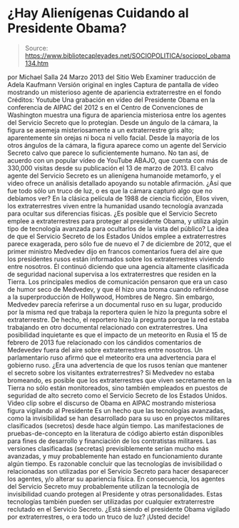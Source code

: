# ¿Hay Alienígenas Cuidando al Presidente Obama?

> Source: https://www.bibliotecapleyades.net/SOCIOPOLITICA/sociopol_obama134.htm

por
Michael Salla
24 Marzo 2013
del Sitio Web
Examiner
traducción de
Adela Kaufmann
Versión
original en ingles
Captura de pantalla de vídeo
mostrando un misterioso agente de apariencia
extraterrestre en el fondo
Créditos: Youtube
Una
grabación en vídeo del Presidente Obama en la conferencia de
AIPAC del 2012 s en el Centro de Convenciones de Washington muestra
una figura de apariencia misteriosa entre los agentes del Servicio
Secreto que lo protegían.
Desde un ángulo de la
cámara, la figura se asemeja misteriosamente a un extraterrestre gris
alto; aparentemente sin orejas ni boca ni vello facial.
Desde la mayoría de los otros
ángulos de la cámara, la figura aparece como un agente del Servicio
Secreto calvo que parece lo suficientemente humano.
No tan así, de acuerdo con un
popular vídeo de YouTube ABAJO, que cuenta con más de 330,000 visitas
desde su publicación el 13 de marzo de 2013.
El calvo agente del
Servicio Secreto es un alienígena humanoide metamorfo, y el video ofrece
un análisis detallado apoyando su notable afirmación.
¿Así que fue todo sólo
un truco de luz, o es que la cámara capturó algo que no debíamos ver?
En la clásica película
de 1988 de ciencia ficción,
Ellos viven, los extraterrestres viven entre la humanidad usando
tecnología avanzada para ocultar sus diferencias físicas.
¿Es posible que el Servicio
Secreto emplee a extraterrestres para proteger al presidente Obama, y
utiliza algún tipo de tecnología avanzada para ocultarlos de la vista
del público?
La idea de que el
Servicio Secreto de los Estados Unidos emplee a extraterrestres parece
exagerada, pero sólo fue de nuevo el 7 de diciembre de 2012, que el
primer ministro Medvedev dijo en francos comentarios fuera del
aire que los presidentes rusos están informados sobre los
extraterrestres viviendo entre nosotros.
Él continuó diciendo que
una agencia altamente clasificada de seguridad nacional supervisa a los
extraterrestres que residen en la Tierra.
Los principales medios de
comunicación pensaron que era un caso de humor seco de Medvedev, y que
él
hizo una broma cuando refiriéndose a la superproducción de
Hollywood, Hombres de Negro.
Sin embargo, Medvedev
parecía referirse a
un documental ruso en su lugar, producido por la misma red que
trabaja la reportera quien le hizo la pregunta sobre el extraterrestre.
De hecho, el reportero
hizo la pregunta porque la red estaba trabajando en otro documental
relacionado con extraterrestres.
Una posibilidad inquietante es
que el impacto de un meteorito en Rusia el 15 de febrero de 2013 fue
relacionado con los cándidos comentarios de Medevedev fuera del aire
sobre extraterrestres entre nosotros.
Un
parlamentario ruso afirmó que el meteorito era una advertencia para
el gobierno ruso.
¿Era una advertencia de que los rusos
tenían que mantener el secreto sobre los visitantes extraterrestres?
Si Medvedev no estaba
bromeando, es posible que los extraterrestres que viven secretamente en
la Tierra no sólo están monitoreados, sino también empleados en puestos
de seguridad de alto secreto como el Servicio Secreto de los Estados
Unidos.
Video clip sobre el
discurso de Obama en AIPAC
mostrando misteriosa
figura vigilando al Presidente
Es un hecho que las
tecnologías avanzadas, como la invisibilidad se han desarrollado para su
uso en proyectos militares clasificados (secretos) desde hace algún
tiempo.
Las
manifestaciones de pruebas-de-concepto en la literatura de código
abierto están disponibles para fines de desarrollo y financiación de los
contratistas militares. Las
versiones clasificadas (secretas) previsiblemente serían mucho más
avanzadas, y muy probablemente han estado en funcionamiento durante
algún tiempo.
Es razonable concluir
que las tecnologías de invisibilidad o relacionadas son utilizadas por
el Servicio Secreto para hacer desaparecer los agentes, y/o alterar su
apariencia física.
En consecuencia, los agentes del
Servicio Secreto muy probablemente utilizan la tecnología de
invisibilidad cuando protegen al Presidente y otras personalidades.
Estas tecnologías
también pueden ser utilizadas por cualquier extraterrestre reclutado en
el Servicio Secreto. ¿Está
siendo el presidente Obama vigilado por extraterrestres, o era todo un
truco de luz?
¡Usted
decide!
